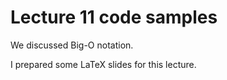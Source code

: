 # Lecture 11 code samples

We discussed Big-O notation.

I prepared some LaTeX slides for this lecture.